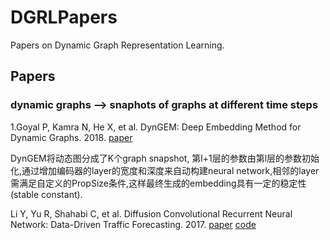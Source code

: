 # DGRLPapers
Papers on Dynamic Graph Representation Learning.



## Papers



### dynamic graphs --> snaphots of graphs at different time steps


1.Goyal P, Kamra N, He X, et al. DynGEM: Deep Embedding Method for Dynamic Graphs. 2018. [paper](http://cn.arxiv.org/pdf/1805.11273)

DynGEM将动态图分成了K个graph snapshot, 第l+1层的参数由第l层的参数初始化,通过增加编码器的layer的宽度和深度来自动构建neural network,相邻的layer需满足自定义的PropSize条件,这样最终生成的embedding具有一定的稳定性(stable constant).



Li Y, Yu R, Shahabi C, et al. Diffusion Convolutional Recurrent Neural Network: Data-Driven Traffic Forecasting. 2017. [paper](http://cn.arxiv.org/pdf/1707.01926) [code](https://github.com/liyaguang/DCRNN)
